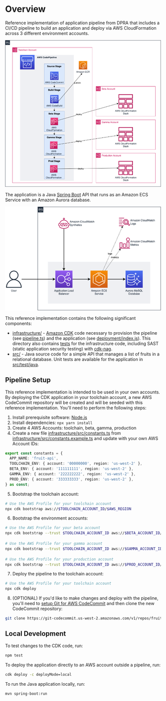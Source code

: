 # Overview

Reference implementation of application pipeline from DPRA that includes a CI/CD pipeline to build an application and deploy via AWS CloudFormation across 3 different environment accounts.

![](docs/pipeline.png)

The application is a Java [Spring Boot](https://spring.io/projects/spring-boot) API that runs as an Amazon ECS Service with an Amazon Aurora database.

![](docs/deployment.png)

This reference implementation contains the following significant components:

* [infrastructure/](infrastructure) - [Amazon CDK](https://aws.amazon.com/cdk/) code necessary to provision the pipeline (see [pipeline.ts](infrastructure/src/pipeline.ts)) and the application (see [deployment/index.js](infrastructure/src/deployment/index.ts)). This directory also contains [tests](infrastructure/test/) for the infrastructure code, including SAST (static application security testing) with [cdk-nag](https://github.com/cdklabs/cdk-nag).
* [src/](src) - Java source code for a simple API that manages a list of fruits in a relational database. Unit tests are available for the application in [src/test/java](src/test/java).

## Pipeline Setup

This reference implementation is intended to be used in your own accounts. By deploying the CDK application in your toolchain account, a new AWS CodeCommit repository will be created and will be seeded with this reference implementation. You'll need to perform the following steps:

1. Install prerequisite software: [Node.js](https://nodejs.org/en/)
2. Install dependencies: `npx yarn install`
3. Create 4 AWS Accounts: toolchain, beta, gamma, production
4. Create a new file [infrastructure/src/constants.ts](infrastructure/src/constants.ts) from [infrastructure/src/constants.example.ts](infrastructure/src/constants.example.ts) and update with your own AWS Account IDs:

```typescript
export const constants = {
  APP_NAME: 'fruit-api',
  TOOLCHAIN_ENV: { account: '00000000', region: 'us-west-2' },
  BETA_ENV: { account: '111111111', region: 'us-west-2' },
  GAMMA_ENV: { account: '222222222', region: 'us-west-2' },
  PROD_ENV: { account: '333333333', region: 'us-west-2' },
} as const;
```

5. Bootstrap the toolchain account:

```bash
# Use the AWS Profile for your toolchain account
npx cdk bootstrap aws://$TOOLCHAIN_ACCOUNT_ID/$AWS_REGION
```

6. Bootstrap the environment accounts:

```bash
# Use the AWS Profile for your beta account
npx cdk bootstrap --trust $TOOLCHAIN_ACCOUNT_ID aws://$BETA_ACCOUNT_ID/$AWS_REGION

# Use the AWS Profile for your gamma account
npx cdk bootstrap --trust $TOOLCHAIN_ACCOUNT_ID aws://$GAMMA_ACCOUNT_ID/$AWS_REGION

# Use the AWS Profile for your production account
npx cdk bootstrap --trust $TOOLCHAIN_ACCOUNT_ID aws://$PROD_ACCOUNT_ID/$AWS_REGION
```

7. Deploy the pipeline to the toolchain account:

```bash
# Use the AWS Profile for your toolchain account
npx cdk deploy
```

8. (OPTIONAL) If you'd like to make changes and deploy with the pipeline, you'll need to [setup Git for AWS CodeCommit](https://docs.aws.amazon.com/codecommit/latest/userguide/setting-up.html) and then clone the new CodeCommit repository:

```bash
git clone https://git-codecommit.us-west-2.amazonaws.com/v1/repos/fruit-api
```

## Local Development

To test changes to the CDK code, run:

```bash
npm test
```

To deploy the application directly to an AWS account outside a pipeline, run:

```bash
cdk deploy -c deployMode=local
```

To run the Java application locally, run:

```bash
mvn spring-boot:run
```
